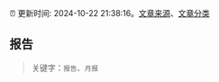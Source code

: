 :alarm_clock: 更新时间: 2024-10-22 21:38:16。[文章来源](/README.md)、[文章分类](/TAGS.md)

## 报告


> 关键字：`报告`、`月报`



